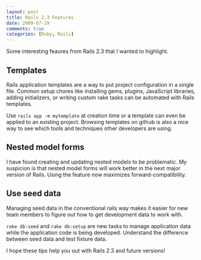```yaml
---
layout: post
title: Rails 2.3 Features
date: 2009-07-29
comments: true
categories: [Ruby, Rails]
---
```


Some interesting feaures from Rails 2.3 that I wanted to highlight.

Templates
---------
Rails application templates are a way to put project configuration in a single file. Common setup chores like installing gems, plugins, JavaScript libraries, adding initializers, or writing custom rake tasks can be automated with Rails templates. 

Use `rails app -m mytemplate` at creation time or a template can even be applied to an existing project. Browsing templates on github is also a nice way to see which tools and techniques other developers are using.

Nested model forms
------------------
I have found creating and updating nested models to be problematic. My suspicion is that nested model forms will work better in the next major version of Rails. Using the feature now maximizes forward-compatibility.

Use seed data
-------------
Managing seed data in the conventional rails way makes it easier for new team members to figure out how to get development data to work with. 

`rake db:seed` and `rake db:setup` are new tasks to manage application data while the application code is being developed. Understand the difference between seed data and test fixture data.

I hope these tips help you out with Rails 2.3 and future versions!
